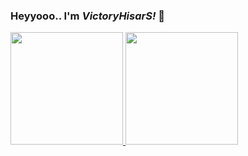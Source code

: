 ### Heyyooo.. I'm ***VictoryHisarS!*** 👋

<!--
**victoryhisars/victoryhisars** is a ✨ _special_ ✨ repository because its `README.md` (this file) appears on your GitHub profile.

Here are some ideas to get you started:

- 🔭 I’m currently working on ...
- 🌱 I’m currently learning ...
- 👯 I’m looking to collaborate on ...
- 🤔 I’m looking for help with ...
- 💬 Ask me about ...
- 📫 How to reach me: ...
- 😄 Pronouns: ...
- ⚡ Fun fact: ...
-->

<p align="left">
<a href="https://github.com/victoryhisars">
  <img height="180em" src="https://github-readme-stats-eight-theta.vercel.app/api?username=victoryhisars&show_icons=true&theme=transparent&include_all_commits=true&count_private=true"/>
 <!-- <img height="180em" src="https://github-readme-stats-eight-theta.vercel.app/api/top-langs/?username=victoryhisars&layout=compact&langs_count=8&theme=transparent"/> -->
  <img height="180em" src="https://github-readme-stats.vercel.app/api/top-langs/?username=anuraghazra&layout=compact&langs_count=8&theme=transparent"/>
</a>
</p>
